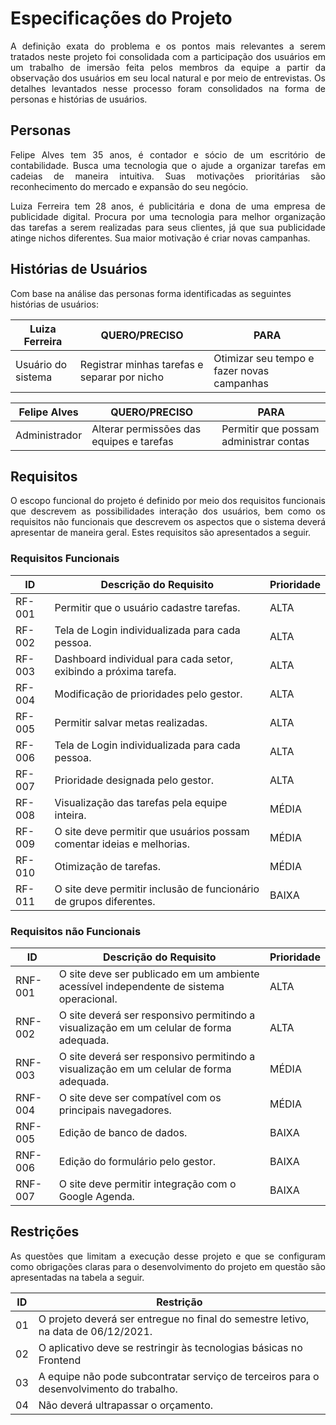 # Especificações do Projeto

<p align="justify">A definição exata do problema e os pontos mais relevantes a serem tratados neste projeto foi consolidada com a participação dos usuários em um trabalho de imersão feita pelos membros da equipe a partir da observação dos usuários em seu local natural e por meio de entrevistas. Os detalhes levantados nesse processo foram consolidados na forma de personas e histórias de usuários.</p>

## Personas

<p align="justify"> Felipe Alves tem 35 anos, é contador e sócio de um escritório de contabilidade. Busca uma tecnologia que o ajude a organizar tarefas em cadeias de maneira intuitiva. Suas motivações prioritárias são reconhecimento do mercado e expansão do seu negócio.</p>

<p align="justify"> Luiza Ferreira tem 28 anos, é publicitária e dona de uma empresa de publicidade digital. Procura por uma tecnologia para melhor organização das tarefas a serem realizadas para seus clientes, já que sua publicidade atinge nichos diferentes. Sua maior motivação é criar novas campanhas.</p>

## Histórias de Usuários

Com base na análise das personas forma identificadas as seguintes histórias de usuários:

|Luiza Ferreira      |QUERO/PRECISO                                |PARA                                       |
|--------------------|---------------------------------------------|-------------------------------------------|
|Usuário do sistema  | Registrar minhas tarefas e separar por nicho| Otimizar seu tempo e fazer novas campanhas|

|Felipe Alves        |QUERO/PRECISO                             |PARA                                    |
|--------------------|------------------------------------------|----------------------------------------|
|Administrador       | Alterar permissões das equipes e tarefas | Permitir que possam administrar contas |


## Requisitos

<p align="justify"> O escopo funcional do projeto é definido por meio dos requisitos funcionais que descrevem as possibilidades interação dos usuários, bem como os requisitos não funcionais que descrevem os aspectos que o sistema deverá apresentar de maneira geral. Estes requisitos são apresentados a seguir.</p>

### Requisitos Funcionais

|ID    | Descrição do Requisito  | Prioridade |
|------|-----------------------------------------|----|
|RF-001| Permitir que o usuário cadastre tarefas.| ALTA | 
|RF-002| Tela de Login individualizada para cada pessoa.| ALTA |
|RF-003| Dashboard individual para cada setor, exibindo a próxima tarefa.| ALTA |
|RF-004| Modificação de prioridades pelo gestor.| ALTA |
|RF-005| Permitir salvar metas realizadas.| ALTA |
|RF-006| Tela de Login individualizada para cada pessoa.| ALTA |
|RF-007| Prioridade designada pelo gestor.| ALTA |
|RF-008| Visualização das tarefas pela equipe inteira.| MÉDIA |
|RF-009| O site deve permitir que usuários possam comentar ideias e melhorias.| MÉDIA |
|RF-010| Otimização de tarefas.| MÉDIA |
|RF-011| O site deve permitir inclusão de funcionário de grupos diferentes.| BAIXA |

### Requisitos não Funcionais

|ID     | Descrição do Requisito  |Prioridade |
|-------|-------------------------|----|
|RNF-001| O site deve ser publicado em um ambiente acessível independente de sistema operacional. | ALTA | 
|RNF-002| O site deverá ser responsivo permitindo a visualização em um celular de forma adequada. | ALTA | 
|RNF-003| O site deverá ser responsivo permitindo a visualização em um celular de forma adequada. | MÉDIA | 
|RNF-004| O site deve ser compatível com os principais navegadores. |  MÉDIA | 
|RNF-005| Edição de banco de dados. |  BAIXA | 
|RNF-006| Edição do formulário pelo gestor. |  BAIXA | 
|RNF-007| O site deve permitir integração com o Google Agenda. |  BAIXA | 


## Restrições

<p align="justify"> As questões que limitam a execução desse projeto e que se configuram como obrigações claras para o desenvolvimento do projeto em questão são apresentadas na tabela a seguir.</p>

|ID| Restrição                                             |
|--|-------------------------------------------------------|
|01| O projeto deverá ser entregue no final do semestre letivo, na data de 06/12/2021. |
|02| O aplicativo deve se restringir às tecnologias básicas no Frontend |
|03| A equipe não pode subcontratar serviço de terceiros para o desenvolvimento do trabalho. |
|04| Não deverá ultrapassar o orçamento. |


